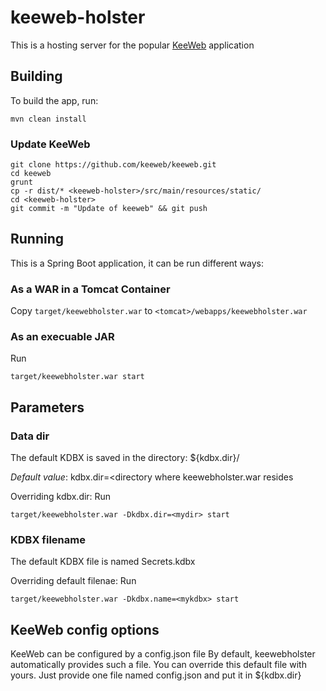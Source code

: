 # keeweb-holster

This is a hosting server for the popular [KeeWeb](https://keeweb.info) application

## Building

To build the app, run:

```mvn clean install```

### Update KeeWeb

```
git clone https://github.com/keeweb/keeweb.git
cd keeweb
grunt
cp -r dist/* <keeweb-holster>/src/main/resources/static/
cd <keeweb-holster>
git commit -m "Update of keeweb" && git push
```

## Running

This is a Spring Boot application, it can be run different ways:

### As a WAR in a Tomcat Container

Copy ```target/keewebholster.war``` to ```<tomcat>/webapps/keewebholster.war```

### As an execuable JAR

Run

```target/keewebholster.war start```

## Parameters

### Data dir

The default KDBX is saved in the directory: ${kdbx.dir}/

_Default value_: kdbx.dir=<directory where keewebholster.war resides

Overriding kdbx.dir:
Run

```target/keewebholster.war -Dkdbx.dir=<mydir> start```

### KDBX filename

The default KDBX file is named Secrets.kdbx

Overriding default filenae: 
Run

```target/keewebholster.war -Dkdbx.name=<mykdbx> start```


## KeeWeb config options

KeeWeb can be configured by a config.json file
By default, keewebholster automatically provides such a file.
You can override this default file with yours. Just provide one file named config.json and put it in ${kdbx.dir}

